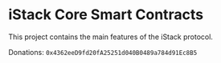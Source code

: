# iStack Core Smart Contracts
This project contains the main features of the iStack protocol.

Donations: ```0x4362eeD9fd20fA25251d040B0489a784d91Ec8B5```
